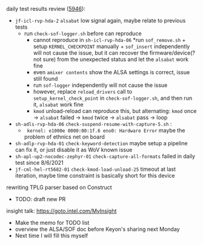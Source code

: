 daily test results review ([5946](https://sof-ci.sh.intel.com/#/result/planresultdetail/5946)):

* `jf-icl-rvp-hda-2` `alsabat`  low signal again, maybe relate to previous tests
  * run `check-sof-logger.sh`  before can reproduce
    * cannot reproduce in `sh-icl-rvp-hda-06`
    *run `sof_remove.sh` + setup `KERNEL_CHECKPOINT` manually + `sof_insert` independently will not cause the issue, but it can recover the firmware/device(?not sure) from the unexpected status and let the `alsabat` work fine
    * even `amixer contents` show the ALSA settings is correct, issue still found
    * run `sof-logger` independently will not cause the issue
    * however, replace `reload_drivers` call to `setup_kernel_check_point` in `check-sof-logger.sh`, and then run it, `alsabat` work fine
    * `kmod` unload-reload can reproduce this, but alternating: `kmod` once -> `alsabat` failed -> `kmod` twice -> `alsabat` pass -> loop
* `sh-adls-rvp-hda-06` `check-suspend-resume-with-capture-5.sh` :
  * ` kernel: e1000e 0000:00:1f.6 eno0: Hardware Error` maybe the problem of ethnics net on board
* `sh-adlp-rvp-hda-01` `check-keyword-detection` maybe setup a pipeline can fix it, or just disable it as WoV known issue
* `sh-apl-up2-nocodec-zephyr-01` `check-capture-all-formats` failed in daily test since 8/6/2021
* `jf-cml-hel-rt5682-01` `check-kmod-load-unload-25` timeout at last iteration, maybe time constraint is basically short for this device

rewriting TPLG parser based on Construct

* TODO: draft new PR

insight talk: <https://goto.intel.com/MyInsight>

* Make the memo for TODO list 
* overview the ALSA/SOF doc before Keyon's sharing next Monday
* Next time I will fill this myself
